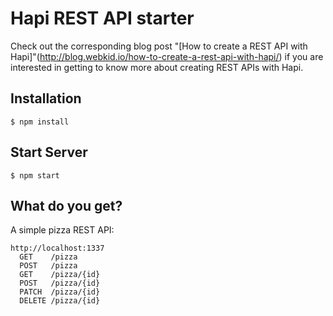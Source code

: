# Hapi REST API starter

Check out the corresponding blog post "[How to create a REST API with Hapi]"(http://blog.webkid.io/how-to-create-a-rest-api-with-hapi/) if you are interested in getting to know more about creating REST APIs with Hapi.

## Installation

```
$ npm install
```

## Start Server

```
$ npm start
```

## What do you get?

A simple pizza REST API:

```
http://localhost:1337
  GET    /pizza                         
  POST   /pizza                         
  GET    /pizza/{id}                    
  POST   /pizza/{id}                    
  PATCH  /pizza/{id}                    
  DELETE /pizza/{id}  
```
